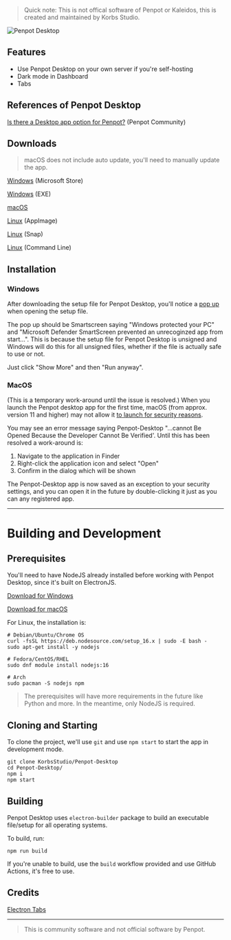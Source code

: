 > Quick note: This is not offical software of Penpot or Kaleidos, this is created and maintained by Korbs Studio.

![Penpot Desktop](https://cdn.korbsstudio.com/images/penpot-desktop-pr-gi.png)

## Features
- Use Penpot Desktop on your own server if you're self-hosting
- Dark mode in Dashboard
- Tabs

## References of Penpot Desktop
[Is there a Desktop app option for Penpot?](https://community.penpot.app/t/is-there-a-desktop-app-option-for-penpot/2038) (Penpot Community)

## Downloads
> macOS does not include auto update, you'll need to manually update the app.

[Windows](https://apps.microsoft.com/store/detail/penpot-desktop/9P1G47CXJKR2) (Microsoft Store)

[Windows](https://updates.korbsstudio.com/penpot-desktop/Penpot%20Desktop%20-%20Setup.exe) (EXE)

[macOS](https://updates.korbsstudio.com/penpot-desktop/Penpot%20Desktop-0.1.3.dmg)

[Linux](https://updates.korbsstudio.com/penpot-desktop/Penpot%20Desktop-0.1.3.AppImage) (AppImage)

[Linux](https://snapcraft.io/penpot-desktop) (Snap)

[Linux](https://cdn.korbsstudio.com/files/sh/penpot-desktop.sh) (Command Line)

## Installation
### Windows
After downloading the setup file for Penpot Desktop, you'll notice a [pop up](https://i.imgur.com/yNjUYg7.png) when opening the setup file.

The pop up should be Smartscreen saying "Windows protected your PC" and "Microsoft Defender SmartScreen prevented an unrecoginzed app from start...". This is because the setup file for Penpot Desktop is unsigned and Windows will do this for all unsigned files, whether if the file is actually safe to use or not. 

Just click "Show More" and then "Run anyway".

### MacOS
(This is a temporary work-around until the issue is resolved.)
When you launch the Penpot desktop app for the first time, macOS (from approx. version 11 and higher) may not allow it [to launch for security reasons](https://support.apple.com/en-gb/guide/mac-help/mh40616/12.0/mac/12.0).

You may see an error message saying Penpot-Desktop "...cannot Be Opened Because the Developer Cannot Be Verified'. Until this has been resolved a work-around is:

1. Navigate to the application in Finder
2. Right-click the application icon and select "Open"
3. Confirm in the dialog which will be shown

The Penpot-Desktop app is now saved as an exception to your security settings, and you can open it in the future by double-clicking it just as you can any registered app.

---

# Building and Development
## Prerequisites
You'll need to have NodeJS already installed before working with Penpot Desktop, since it's built on ElectronJS.

[Download for Windows](https://nodejs.org/en/download/)

[Download for macOS](https://nodejs.org/en/download/)

For Linux, the installation is:
```
# Debian/Ubuntu/Chrome OS
curl -fsSL https://deb.nodesource.com/setup_16.x | sudo -E bash -
sudo apt-get install -y nodejs

# Fedora/CentOS/RHEL
sudo dnf module install nodejs:16

# Arch
sudo pacman -S nodejs npm
```

> The prerequisites will have more requirements in the future like Python and more. In the meantime, only NodeJS is required.

## Cloning and Starting
To clone the project, we'll use `git` and use `npm start` to start the app in development mode.
```
git clone KorbsStudio/Penpot-Desktop
cd Penpot-Desktop/
npm i
npm start
```

## Building
Penpot Desktop uses `electron-builder` package to build an executable file/setup for all operating systems.

To build, run:
```
npm run build
```
If you're unable to build, use the `build` workflow provided and use GitHub Actions, it's free to use.

## Credits
[Electron Tabs](https://github.com/brrd/electron-tabs)

---
> This is community software and not official software by Penpot.
